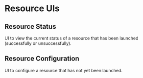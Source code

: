 # Resource UIs

## Resource Status

UI to view the current status of a resource that has been launched (successfully
or unsuccessfully).

## Resource Configuration

UI to configure a resource that has not yet been launched.
